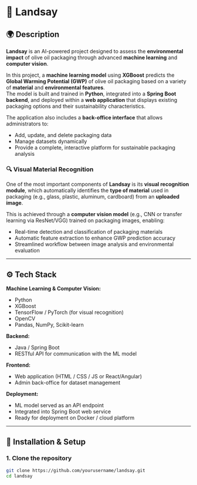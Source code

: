 # 🧠 Landsay

## 🌍 Description

**Landsay** is an AI-powered project designed to assess the **environmental impact** of olive oil packaging through advanced **machine learning** and **computer vision**.

In this project, a **machine learning model** using **XGBoost** predicts the **Global Warming Potential (GWP)** of olive oil packaging based on a variety of **material** and **environmental features**.  
The model is built and trained in **Python**, integrated into a **Spring Boot backend**, and deployed within a **web application** that displays existing packaging options and their sustainability characteristics.

The application also includes a **back-office interface** that allows administrators to:
- Add, update, and delete packaging data  
- Manage datasets dynamically  
- Provide a complete, interactive platform for sustainable packaging analysis  

### 🔍 Visual Material Recognition

One of the most important components of **Landsay** is its **visual recognition module**, which automatically identifies the **type of material** used in packaging (e.g., glass, plastic, aluminum, cardboard) from an **uploaded image**.  

This is achieved through a **computer vision model** (e.g., CNN or transfer learning via ResNet/VGG) trained on packaging images, enabling:
- Real-time detection and classification of packaging materials  
- Automatic feature extraction to enhance GWP prediction accuracy  
- Streamlined workflow between image analysis and environmental evaluation  

---

## ⚙️ Tech Stack

**Machine Learning & Computer Vision:**
- Python  
- XGBoost  
- TensorFlow / PyTorch (for visual recognition)  
- OpenCV  
- Pandas, NumPy, Scikit-learn  

**Backend:**
- Java / Spring Boot  
- RESTful API for communication with the ML model  

**Frontend:**
- Web application (HTML / CSS / JS or React/Angular)  
- Admin back-office for dataset management  

**Deployment:**
- ML model served as an API endpoint  
- Integrated into Spring Boot web service  
- Ready for deployment on Docker / cloud platform  

---

## 🚀 Installation & Setup

### 1. Clone the repository
```bash
git clone https://github.com/yourusername/landsay.git
cd landsay
